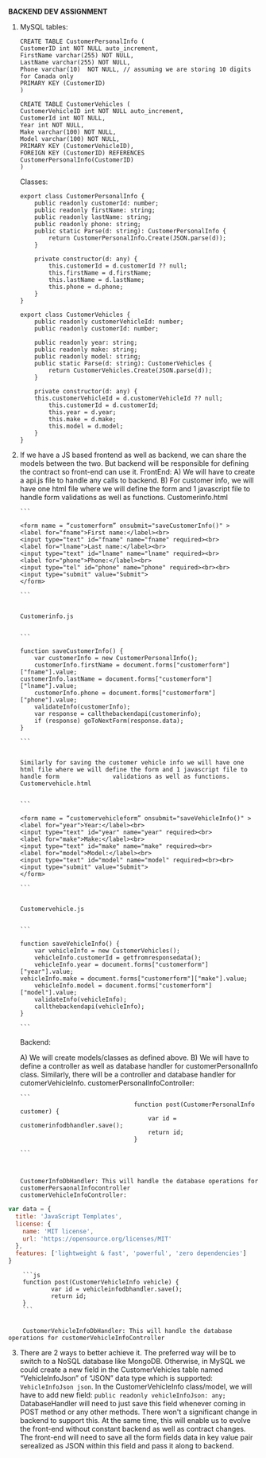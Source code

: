 **BACKEND DEV ASSIGNMENT**

1.	MySQL tables:

        CREATE TABLE CustomerPersonalInfo (
        CustomerID int NOT NULL auto_increment,
        FirstName varchar(255) NOT NULL,
        LastName varchar(255) NOT NULL,
        Phone varchar(10)  NOT NULL, // assuming we are storing 10 digits for Canada only
        PRIMARY KEY (CustomerID)
        )

        CREATE TABLE CustomerVehicles (
        CustomerVehicleID int NOT NULL auto_increment,
        CustomerId int NOT NULL,
        Year int NOT NULL,
        Make varchar(100) NOT NULL,
        Model varchar(100) NOT NULL,
        PRIMARY KEY (CustomerVehicleID),
        FOREIGN KEY (CustomerID) REFERENCES CustomerPersonalInfo(CustomerID)
        )

    Classes:
        
        export class CustomerPersonalInfo {
            public readonly customerId: number;
            public readonly firstName: string;
            public readonly lastName: string;
            public readonly phone: string;
            public static Parse(d: string): CustomerPersonalInfo {
                return CustomerPersonalInfo.Create(JSON.parse(d));
            }
  
            private constructor(d: any) {
                this.customerId = d.customerId ?? null;
                this.firstName = d.firstName;
                this.lastName = d.lastName;
                this.phone = d.phone;
            }
        }

        export class CustomerVehicles {
            public readonly customerVehicleId: number;
            public readonly customerId: number;

            public readonly year: string;
            public readonly make: string;
            public readonly model: string;
            public static Parse(d: string): CustomerVehicles {
                return CustomerVehicles.Create(JSON.parse(d));
            }
        
            private constructor(d: any) {
            this.customerVehicleId = d.customerVehicleId ?? null;
                this.customerId = d.customerId;
                this.year = d.year;
                this.make = d.make;
                this.model = d.model;
            }
        }
        

2.	If we have a JS based frontend as well as backend, we can share the models between the two. But backend will be responsible for defining the contract so front-end can use it.
    FrontEnd:
    A)	We will have to create a api.js file to handle any calls to backend.
    B)	For customer info, we will have one html file where we will define the form and 1 javascript file to handle form validations as well as functions. 
        Customerinfo.html
        
        
        ```
        
        <form name = “customerform” onsubmit="saveCustomerInfo()" >
        <label for="fname">First name:</label><br>
        <input type="text" id="fname" name="fname" required><br>
        <label for="lname">Last name:</label><br>
        <input type="text" id="lname" name="lname" required><br>
        <label for="phone">Phone:</label><br>
        <input type="tel" id="phone" name="phone" required><br><br>
        <input type="submit" value="Submit">
        </form>
        
        ```


        Customerinfo.js
        
        
        ```
        
        function saveCustomerInfo() {
            var customerInfo = new CustomerPersonalInfo();
            customerInfo.firstName = document.forms["customerform"]["fname"].value;
        customerInfo.lastName = document.forms["customerform"]["lname"].value;
            customerInfo.phone = document.forms["customerform"]["phone"].value;
            validateInfo(customerInfo);
            var response = callthebackendapi(customerinfo);
            if (response) goToNextForm(response.data);
        }
        
        ```


        Similarly for saving the customer vehicle info we will have one html file where we will define the form and 1 javascript file to handle form               validations as well as functions. 
        Customervehicle.html
        
        
        ```
        
        <form name = “customervehicleform” onsubmit="saveVehicleInfo()" >
        <label for="year">Year:</label><br>
        <input type="text" id="year" name="year" required><br>
        <label for="make">Make:</label><br>
        <input type="text" id="make" name="make" required><br>
        <label for="model">Model:</label><br>
        <input type="text" id="model" name="model" required><br><br>
        <input type="submit" value="Submit">
        </form>
        
        ```


        Customervehicle.js


        ```
        
        function saveVehicleInfo() {
            var vehicleInfo = new CustomerVehicles();
            vehicleInfo.customerId = getfromresponsedata();
            vehicleInfo.year = document.forms["customerform"]["year"].value;
        vehicleInfo.make = document.forms["customerform"]["make"].value;
            vehicleInfo.model = document.forms["customerform"]["model"].value;
            validateInfo(vehicleInfo);
            callthebackendapi(vehicleInfo);
        }
        
        ```
        
    Backend:
    
    A)  We will create models/classes as defined above.
    B)  We will have to define a controller as well as database handler for customerPersonalInfo class. Similarly, there will be a controller and database         handler for cutomerVehicleInfo.
        customerPersonalInfoController:
        
        
        ```
                                        function post(CustomerPersonalInfo customer) {
                                            var id = customerinfodbhandler.save();
                                            return id;
                                        }

        ```



        CustomerInfoDbHandler: This will handle the database operations for customerPersaonalInfocontroller
        customerVehicleInfoController:
        
```js
var data = {
  title: 'JavaScript Templates',
  license: {
    name: 'MIT license',
    url: 'https://opensource.org/licenses/MIT'
  },
  features: ['lightweight & fast', 'powerful', 'zero dependencies']
}
```
        

        ```js
        function post(CustomerVehicleInfo vehicle) {
                var id = vehicleinfodbhandler.save();
                return id;
        }
        ```


        CustomerVehicleInfoDbHandler: This will handle the database operations for customerVehicleInfoController




3.	There are 2 ways to better achieve it. The preferred way will be to switch to a NoSQL database like MongoDB. Otherwise, in MySQL we could create a new field in the CustomerVehicles table named “VehicleInfoJson” of “JSON” data type which is supported: `VehicleInfoJson json`.
In the CustomerVehicleInfo class/model, we will have to add new field: `public readonly vehicleInfoJson: any;`
DatabaseHandler will need to just save this field whenever coming in POST method or any other methods.
There won't a significant change in backend to support this. At the same time, this will enable us to evolve the front-end without constant backend as well as contract changes.
The front-end will need to save all the form fields data in key value pair serealized as JSON within this field and pass it along to backend. 


